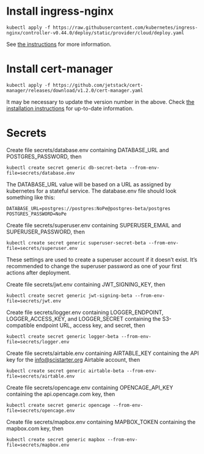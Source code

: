 # Install ingress-nginx

    kubectl apply -f https://raw.githubusercontent.com/kubernetes/ingress-nginx/controller-v0.44.0/deploy/static/provider/cloud/deploy.yaml

See [the instructions](https://kubernetes.github.io/ingress-nginx/deploy/) for more information.

# Install cert-manager

    kubectl apply -f https://github.com/jetstack/cert-manager/releases/download/v1.2.0/cert-manager.yaml

It may be necessary to update the version number in the above. Check
[the installation instructions](https://cert-manager.io/docs/installation/kubernetes/)
for up-to-date information.

# Secrets

Create file secrets/database.env containing DATABASE_URL and
POSTGRES_PASSWORD, then

    kubectl create secret generic db-secret-beta --from-env-file=secrets/database.env

The DATABASE_URL value will be based on a URL as assigned by
kubernetes for a stateful service. The database.env file should look
something like this:

    DATABASE_URL=postgres://postgres:NoPe@postgres-beta/postgres
    POSTGRES_PASSWORD=NoPe

Create file secrets/superuser.env containing SUPERUSER_EMAIL and
SUPERUSER_PASSWORD, then

    kubectl create secret generic superuser-secret-beta --from-env-file=secrets/superuser.env

These settings are used to create a superuser account if it doesn’t
exist. It’s recommended to change the superuser password as one of
your first actions after deployment.

Create file secrets/jwt.env containing JWT_SIGNING_KEY, then

    kubectl create secret generic jwt-signing-beta --from-env-file=secrets/jwt.env

Create file secrets/logger.env containing LOGGER_ENDPOINT,
LOGGER_ACCESS_KEY, and LOGGER_SECRET containing the S3-compatible
endpoint URL, access key, and secret, then

    kubectl create secret generic logger-beta --from-env-file=secrets/logger.env

Create file secrets/airtable.env containing AIRTABLE_KEY containing
the API key for the info@scistarter.org Airtable account, then

    kubectl create secret generic airtable-beta --from-env-file=secrets/airtable.env

Create file secrets/opencage.env containing OPENCAGE_API_KEY
containing the api.opencage.com key, then

    kubectl create secret generic opencage --from-env-file=secrets/opencage.env

Create file secrets/mapbox.env containing MAPBOX_TOKEN
containing the mapbox.com key, then

    kubectl create secret generic mapbox --from-env-file=secrets/mapbox.env
